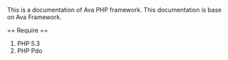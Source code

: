 This is a documentation of Ava PHP framework. This documentation is base on Ava Framework.

== Require ==

 1. PHP 5.3
 2. PHP Pdo